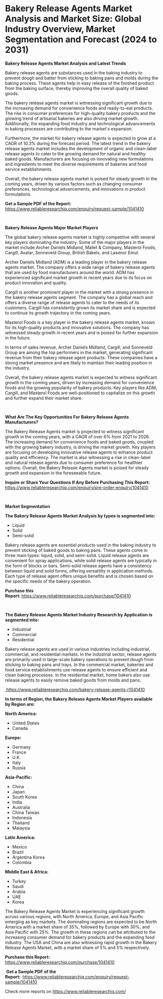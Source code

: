 <p><h1>Bakery Release Agents Market Analysis and Market Size: Global Industry Overview, Market Segmentation and Forecast (2024 to 2031)</h1></p><p><strong>Bakery Release Agents Market Analysis and Latest Trends</strong></p>
<p><p>Bakery release agents are substances used in the baking industry to prevent dough and batter from sticking to baking pans and molds during the baking process. These agents help in easy release of the finished product from the baking surface, thereby improving the overall quality of baked goods.</p><p>The bakery release agents market is witnessing significant growth due to the increasing demand for convenience foods and ready-to-eat products. The rise in consumer preferences for high-quality bakery products and the growing trend of artisanal bakeries are also driving market growth. Additionally, the expanding food industry and technological advancements in baking processes are contributing to the market's expansion.</p><p>Furthermore, the market for bakery release agents is expected to grow at a CAGR of 10.3% during the forecast period. The latest trend in the bakery release agents market includes the development of organic and clean-label release agents to cater to the growing demand for natural and healthy baked goods. Manufacturers are focusing on innovating new formulations and ingredients to meet the diverse requirements of bakeries and food service establishments.</p><p>Overall, the bakery release agents market is poised for steady growth in the coming years, driven by various factors such as changing consumer preferences, technological advancements, and innovations in product formulations.</p></p>
<p><strong>Get a Sample PDF of the Report:&nbsp;</strong> <a href="https://www.reliableresearchiq.com/enquiry/request-sample/1041410">https://www.reliableresearchiq.com/enquiry/request-sample/1041410</a></p>
<p>&nbsp;</p>
<p><strong>Bakery Release Agents Major Market Players</strong></p>
<p><p>The global bakery release agents market is highly competitive with several key players dominating the industry. Some of the major players in the market include Archer Daniels Midland, Mallet & Company, Masterol Foods, Cargill, Avatar, Sonneveld Group, British Bakels, and Lasenor Emul.</p><p>Archer Daniels Midland (ADM) is a leading player in the bakery release agents market. The company offers a wide range of bakery release agents that are used by food manufacturers around the world. ADM has experienced significant market growth in recent years due to its focus on product innovation and quality.</p><p>Cargill is another prominent player in the market with a strong presence in the bakery release agents segment. The company has a global reach and offers a diverse range of release agents to cater to the needs of its customers. Cargill has consistently grown its market share and is expected to continue its growth trajectory in the coming years.</p><p>Masterol Foods is a key player in the bakery release agents market, known for its high-quality products and innovative solutions. The company has witnessed steady growth in recent years and is poised for further expansion in the future.</p><p>In terms of sales revenue, Archer Daniels Midland, Cargill, and Sonneveld Group are among the top performers in the market, generating significant revenue from their bakery release agent products. These companies have a strong market presence and are likely to maintain their leading position in the industry.</p><p>Overall, the bakery release agents market is expected to witness significant growth in the coming years, driven by increasing demand for convenience foods and the growing popularity of bakery products. Key players like ADM, Cargill, and Masterol Foods are well-positioned to capitalize on this growth and further expand their market share.</p></p>
<p>&nbsp;</p>
<p><strong>What Are The Key Opportunities For Bakery Release Agents Manufacturers?</strong></p>
<p><p>The Bakery Release Agents market is projected to witness significant growth in the coming years, with a CAGR of over 6% from 2021 to 2026. The increasing demand for convenience foods and baked goods, coupled with the growing bakery industry, is driving the market growth. Key players are focusing on developing innovative release agents to enhance product quality and efficiency. The market is also witnessing a rise in clean-label and natural release agents due to consumer preference for healthier options. Overall, the Bakery Release Agents market is poised for steady growth and expansion in the foreseeable future.</p></p>
<p><strong>Inquire or Share Your Questions If Any Before Purchasing This Report:</strong> <a href="https://www.reliableresearchiq.com/enquiry/pre-order-enquiry/1041410">https://www.reliableresearchiq.com/enquiry/pre-order-enquiry/1041410</a></p>
<p>&nbsp;</p>
<p><strong>Market Segmentation</strong></p>
<p><strong>The Bakery Release Agents Market Analysis by types is segmented into:</strong></p>
<p><ul><li>Liquid</li><li>Solid</li><li>Semi-solid</li></ul></p>
<p><p>Bakery release agents are essential products used in the baking industry to prevent sticking of baked goods to baking pans. These agents come in three main types: liquid, solid, and semi-solid. Liquid release agents are convenient for spray applications, while solid release agents are typically in the form of blocks or bars. Semi-solid release agents have a consistency between liquid and solid forms, offering versatility in application methods. Each type of release agent offers unique benefits and is chosen based on the specific needs of the bakery operation.</p></p>
<p><strong>Purchase this Report:&nbsp;</strong><a href="https://www.reliableresearchiq.com/purchase/1041410">https://www.reliableresearchiq.com/purchase/1041410</a></p>
<p>&nbsp;</p>
<p><strong>The Bakery Release Agents Market Industry Research by Application is segmented into:</strong></p>
<p><ul><li>Industrial</li><li>Commercial</li><li>Residential</li></ul></p>
<p><p>Bakery release agents are used in various industries including industrial, commercial, and residential markets. In the industrial sector, release agents are primarily used in large-scale bakery operations to prevent dough from sticking to baking pans and trays. In the commercial market, bakeries and food service establishments use release agents to ensure efficient and clean baking processes. In the residential market, home bakers also use release agents to easily remove baked goods from molds and pans.</p></p>
<p><a href="https://www.reliableresearchiq.com/bakery-release-agents-r1041410">&nbsp;https://www.reliableresearchiq.com/bakery-release-agents-r1041410</a></p>
<p><strong>In terms of Region, the Bakery Release Agents Market Players available by Region are:</strong></p>
<p>
    <p> <strong> North America: </strong>
        <ul>
            <li>United States</li>
            <li>Canada</li>
        </ul>
        </p> 
    <p> <strong> Europe: </strong>
        <ul>
            <li>Germany</li>
            <li>France</li>
            <li>U.K.</li>
            <li>Italy</li>
            <li>Russia</li>
        </ul>
        </p> 
    <p> <strong> Asia-Pacific: </strong>
        <ul>
            <li>China</li>
            <li>Japan</li>
            <li>South Korea</li>
            <li>India</li>
            <li>Australia</li>
            <li>China Taiwan</li>
            <li>Indonesia</li>
            <li>Thailand</li>
            <li>Malaysia</li>
        </ul>
        </p> 
    <p> <strong> Latin America: </strong>
        <ul>
            <li>Mexico</li>
            <li>Brazil</li>
            <li>Argentina Korea</li>
            <li>Colombia</li>
        </ul>
        </p> 
    <p> <strong> Middle East & Africa: </strong>
        <ul>
            <li>Turkey</li>
            <li>Saudi</li>
            <li>Arabia</li>
            <li>UAE</li>
            <li>Korea</li>
        </ul>
    </p>
    </p>
<p><p>The Bakery Release Agents Market is experiencing significant growth across various regions, with North America, Europe, and Asia Pacific emerging as key markets. The dominating regions are expected to be North America with a market share of 35%, followed by Europe with 30%, and Asia Pacific with 25%. The growth in these regions can be attributed to the increasing consumer demand for bakery products and the expanding food industry. The USA and China are also witnessing rapid growth in the Bakery Release Agents Market, with a market share of 5% and 5% respectively.</p></p>
<p><strong>Purchase this Report: </strong><a href="https://www.reliableresearchiq.com/purchase/1041410">https://www.reliableresearchiq.com/purchase/1041410</a></p>
<p>&nbsp;<strong>Get a Sample PDF of the Report:&nbsp;&nbsp;</strong><a href="https://www.reliableresearchiq.com/enquiry/request-sample/1041410">https://www.reliableresearchiq.com/enquiry/request-sample/1041410</a></p>
<p><strong></strong></p>
<p>Check more reports on <a href="https://www.reliableresearchiq.com/">https://www.reliableresearchiq.com/</a></p>